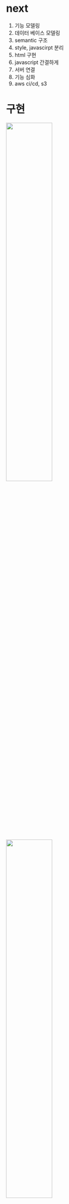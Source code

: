 # next
  1. 기능 모델링
  2. 데이터 베이스 모델링
  3. semantic 구조
  4. style, javascirpt 분리
  5. html 구현
  6. javascript 간결하게
  7. 서버 연결
  8. 기능 심화
  9. aws ci/cd, s3 
# 구현
<img width="50%" src="https://github.com/hiyigh/project1/assets/112844031/9734bfcb-6ed8-48d9-8bca-a436c42e0f48">

<img width="50%" src="https://github.com/hiyigh/project1/assets/112844031/58c115c1-5c3f-4da7-bab2-1b4b060b74b6">

<img width="50%" src="https://github.com/hiyigh/project1/assets/112844031/b275fd34-2b57-4241-82e0-40f2e172ec59">

# 목표
- 기초적인 crud 이외에 다른 기능들을 추가

# 기간
- 1/17 
- 1/31 결제api 
- 2/1 chat
- 2/3 동작 확인
- 2/10 ec2 서버 실행
- 2/15 비회원, 회원, 관리자 버전 확인
# 환경설정
- java 11 -> java 17
- spirng web : spring mvc
- spring boot
- lombok : annotation

- spring security 6
- oauth2 client
- 
- mariadb 
    
# front
- bootstrap
- Ajax (jquery) 
- html, javascript
- thymeleaf
# back
- java
- spring boot

# 구현
- 로그인,회원가입,oauth2
  - 회원 프로필 추가 
- 이미지 슬라이드 -> javascript -> slick
- 검색어 필터링
  - 조건별로 필터링 할 수 있도록
- 댓글
- 게시물
- 쇼핑 -> 일단 결제까지 
  - 결제
  - 장바구니    
- 문의하기

#
- spring boot 기본 경로 설정 문제 -> spring thyemleaf prefix 
- putty ec2 에서 오류
    ->의존성 호환 문제?
    - ec2 에서 서버를 실행 시키려했는데 not def found erorr, class not found exception 에러 발생 -> 클래스를 찾지 못해서 발생하는 문제-> 이것저것 찾아보다 1. 의존성 충돌 2. jar 파일 문제 3. 라이브러리 충돌 문제
      - 1. spring boot version 변경 -> 변경된 파일 설정, 경로 설정 문제를 해결해야 했음
        2. jar 파일 문제 -> 아직 모름
        3. 외부 라이브러리가 저장된 장소를 들어가보니 이전에 저장된 라이브러리와 새로 업데이터한 라이브러리가 공존 -> 예전 라이브러리 삭제
        4. proccess 문제? port kill
      - 해결 했지만 확실히 어떤 부분이 왜 문제였는지 알지 못함 -> linux , network 부분
- 페이지 접근 권한 문제  -> spring security 에 requestMatcher 경로 설정 문제 -> url 변경
  
- 기본적으로 html, thymeleaf 로 로딩
  
- 데이터 업데이트시 일부만 변경
  - comment, category 재귀로 서버에서 랜더링 후 데이터를 전달하는 방식 or 브라우저 랜더링하는 방식 -> 화면 변환이 필요한지 필요하지 않는지에 대한 생각을 충분히 해볼 것
  
- localhost:8080 sign in -> spring security 의존성에 의한 로그인 화면 -> exclude annotation 사용
  
- security -> http.csrf().disable(); 설정 -> 403 forbidden 

- slick slide -> home 화면에서 sidebar 반응 안함.. -> th:replace
- 
- 데이터베이스 데이터가 null 값으로 저장-> BeanPropertyRowMapper 값을 가져와서 "setter" 를 통해 값을 할당해준다

- jdbcTemplate queryForObject 에서 값이 없을 경우 -> EmptyResultDataAccessException

# 
사전에 계획없이 살을 붙여 코드를 작성했다. 완성 뒤 수정하거나 구조를 변경하려고 할 때 어려움이 많다. 
